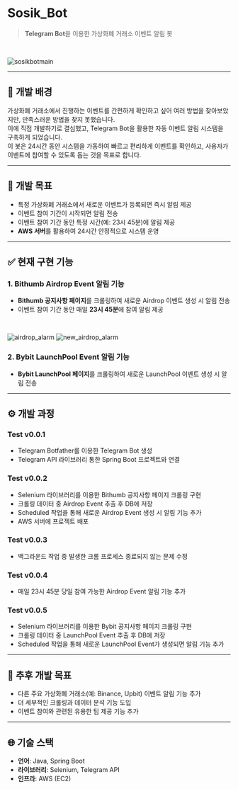 # Sosik_Bot
> **Telegram Bot**을 이용한 가상화폐 거래소 이벤트 알림 봇

<br/>

![sosikbotmain](https://github.com/user-attachments/assets/837787ac-f237-44fa-9079-170d6b1f09bc)

---

## 📌 개발 배경
가상화폐 거래소에서 진행하는 이벤트를 간편하게 확인하고 싶어 여러 방법을 찾아보았지만, 만족스러운 방법을 찾지 못했습니다.  
이에 직접 개발하기로 결심했고, Telegram Bot을 활용한 자동 이벤트 알림 시스템을 구축하게 되었습니다.  
이 봇은 24시간 동안 시스템을 가동하여 빠르고 편리하게 이벤트를 확인하고, 사용자가 이벤트에 참여할 수 있도록 돕는 것을 목표로 합니다.

---

## 🎯 개발 목표
- 특정 가상화폐 거래소에서 새로운 이벤트가 등록되면 즉시 알림 제공
- 이벤트 참여 기간이 시작되면 알림 전송
- 이벤트 참여 기간 동안 특정 시간(예: 23시 45분)에 알림 제공
- **AWS 서버**를 활용하여 24시간 안정적으로 시스템 운영

---

## ✅ 현재 구현 기능
### 1. **Bithumb Airdrop Event 알림 기능**
- **Bithumb 공지사항 페이지**를 크롤링하여 새로운 Airdrop 이벤트 생성 시 알림 전송
- 이벤트 참여 기간 동안 매일 **23시 45분**에 참여 알림 제공

<br/>

![airdrop_alarm](https://github.com/user-attachments/assets/f99cf774-321f-42ab-b21b-3b54b7888667)
![new_airdrop_alarm](https://github.com/user-attachments/assets/f7983d7a-b546-48b6-b186-98cc51355a0d)

### 2. **Bybit LaunchPool Event 알림 기능**
- **Bybit LaunchPool 페이지**를 크롤링하여 새로운 LaunchPool 이벤트 생성 시 알림 전송

---

## ⚙️ 개발 과정
### Test v0.0.1
- Telegram Botfather를 이용한 Telegram Bot 생성
- Telegram API 라이브러리 통한 Spring Boot 프로젝트와 연결
### Test v0.0.2
- Selenium 라이브러리를 이용한 Bithumb 공지사항 페이지 크롤링 구현
- 크롤링 데이터 중 Airdrop Event 추출 후 DB에 저장
- Scheduled 작업을 통해 새로운 Airdrop Event 생성 시 알림 기능 추가
- AWS 서버에 프로젝트 배포
### Test v0.0.3
- 백그라운드 작업 중 발생한 크롬 프로세스 종료되지 않는 문제 수정
### Test v0.0.4
- 매일 23시 45분 당일 참여 가능한 Airdrop Event 알림 기능 추가 
### Test v0.0.5
- Selenium 라이브러리를 이용한 Bybit 공지사항 페이지 크롤링 구현
- 크롤링 데이터 중 LaunchPool Event 추출 후 DB에 저장
- Scheduled 작업을 통해 새로운 LaunchPool Event가 생성되면 알림 기능 추가

---

## 🚀 추후 개발 목표
- 다른 주요 가상화폐 거래소(예: Binance, Upbit) 이벤트 알림 기능 추가
- 더 세부적인 크롤링과 데이터 분석 기능 도입
- 이벤트 참여와 관련된 유용한 팁 제공 기능 추가

---

## 🌐 기술 스택
- **언어**: Java, Spring Boot
- **라이브러리**: Selenium, Telegram API
- **인프라**: AWS (EC2)

